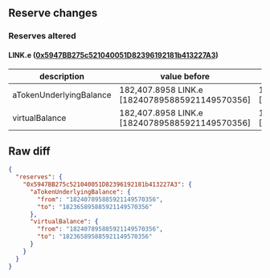 ## Reserve changes

### Reserves altered

#### LINK.e ([0x5947BB275c521040051D82396192181b413227A3](https://snowtrace.io/address/0x5947BB275c521040051D82396192181b413227A3))

| description | value before | value after |
| --- | --- | --- |
| aTokenUnderlyingBalance | 182,407.8958 LINK.e [182407895885921149570356] | 182,365.8958 LINK.e [182365895885921149570356] |
| virtualBalance | 182,407.8958 LINK.e [182407895885921149570356] | 182,365.8958 LINK.e [182365895885921149570356] |


## Raw diff

```json
{
  "reserves": {
    "0x5947BB275c521040051D82396192181b413227A3": {
      "aTokenUnderlyingBalance": {
        "from": "182407895885921149570356",
        "to": "182365895885921149570356"
      },
      "virtualBalance": {
        "from": "182407895885921149570356",
        "to": "182365895885921149570356"
      }
    }
  }
}
```